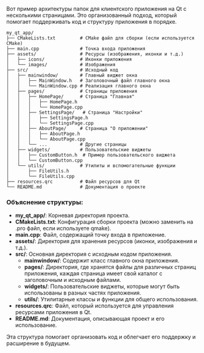 Вот пример архитектуры папок для клиентского приложения на Qt с несколькими страницами. Это организованный подход, который помогает поддерживать код и структуру приложения в порядке.

```
my_qt_app/
├── CMakeLists.txt         # CMake файл для сборки (если используется CMake)
├── main.cpp               # Точка входа приложения
├── assets/                # Ресурсы (изображения, иконки и т.д.)
│   ├── icons/             # Иконки приложения
│   └── images/            # Изображения
├── src/                   # Исходный код
│   ├── mainwindow/        # Главный виджет окна
│   │   ├── MainWindow.h   # Заголовочный файл главного окна
│   │   └── MainWindow.cpp # Реализация главного окна
│   ├── pages/             # Страницы приложения
│   │   ├── HomePage/      # Страница "Главная"
│   │   │   ├── HomePage.h
│   │   │   └── HomePage.cpp
│   │   ├── SettingsPage/   # Страница "Настройки"
│   │   │   ├── SettingsPage.h
│   │   │   └── SettingsPage.cpp
│   │   ├── AboutPage/     # Страница "О приложении"
│   │   │   ├── AboutPage.h
│   │   │   └── AboutPage.cpp
│   │   └── ...            # Другие страницы
│   ├── widgets/           # Пользовательские виджеты
│   │   ├── CustomButton.h  # Пример пользовательского виджета
│   │   └── CustomButton.cpp
│   └── utils/             # Утилиты и вспомогательные функции
│       ├── FileUtils.h
│       └── FileUtils.cpp
├── resources.qrc          # Файл ресурсов для Qt
└── README.md              # Документация о проекте
```

### Объяснение структуры:
- **my_qt_app/**: Корневая директория проекта.
- **CMakeLists.txt**: Конфигурация сборки проекта (можно заменить на .pro файл, если используете qmake).
- **main.cpp**: Файл, содержащий точку входа в приложение.
- **assets/**: Директория для хранения ресурсов (иконки, изображения и т.д.).
- **src/**: Основная директория с исходным кодом приложения.
  - **mainwindow/**: Содержит класс главного окна приложения.
  - **pages/**: Директория, где хранятся файлы для различных страниц приложения, каждая страница имеет свой каталог с заголовочным и исходным файлами.
  - **widgets/**: Пользовательские виджеты, которые могут быть использованы в разных частях приложения.
  - **utils/**: Утилитарные классы и функции для общего использования.
- **resources.qrc**: Файл, который используется для управления ресурсами приложения в Qt.
- **README.md**: Документация, описывающая проект и его использование.

Эта структура помогает организовать код и облегчает его поддержку и расширение в будущем.